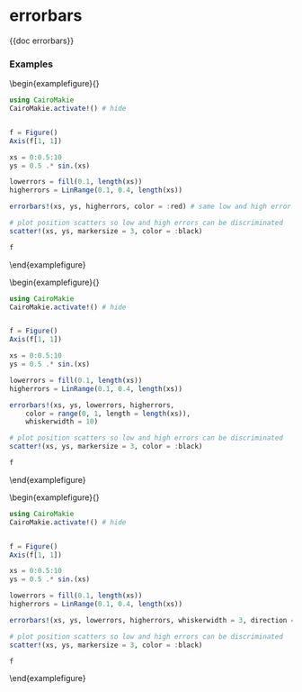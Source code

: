 # errorbars

{{doc errorbars}}

### Examples

\begin{examplefigure}{}

```julia
using CairoMakie
CairoMakie.activate!() # hide


f = Figure()
Axis(f[1, 1])

xs = 0:0.5:10
ys = 0.5 .* sin.(xs)

lowerrors = fill(0.1, length(xs))
higherrors = LinRange(0.1, 0.4, length(xs))

errorbars!(xs, ys, higherrors, color = :red) # same low and high error

# plot position scatters so low and high errors can be discriminated
scatter!(xs, ys, markersize = 3, color = :black)

f
```

\end{examplefigure}

\begin{examplefigure}{}

```julia
using CairoMakie
CairoMakie.activate!() # hide


f = Figure()
Axis(f[1, 1])

xs = 0:0.5:10
ys = 0.5 .* sin.(xs)

lowerrors = fill(0.1, length(xs))
higherrors = LinRange(0.1, 0.4, length(xs))

errorbars!(xs, ys, lowerrors, higherrors,
    color = range(0, 1, length = length(xs)),
    whiskerwidth = 10)

# plot position scatters so low and high errors can be discriminated
scatter!(xs, ys, markersize = 3, color = :black)

f
```

\end{examplefigure}

\begin{examplefigure}{}

```julia
using CairoMakie
CairoMakie.activate!() # hide


f = Figure()
Axis(f[1, 1])

xs = 0:0.5:10
ys = 0.5 .* sin.(xs)

lowerrors = fill(0.1, length(xs))
higherrors = LinRange(0.1, 0.4, length(xs))

errorbars!(xs, ys, lowerrors, higherrors, whiskerwidth = 3, direction = :x)

# plot position scatters so low and high errors can be discriminated
scatter!(xs, ys, markersize = 3, color = :black)

f
```

\end{examplefigure}
